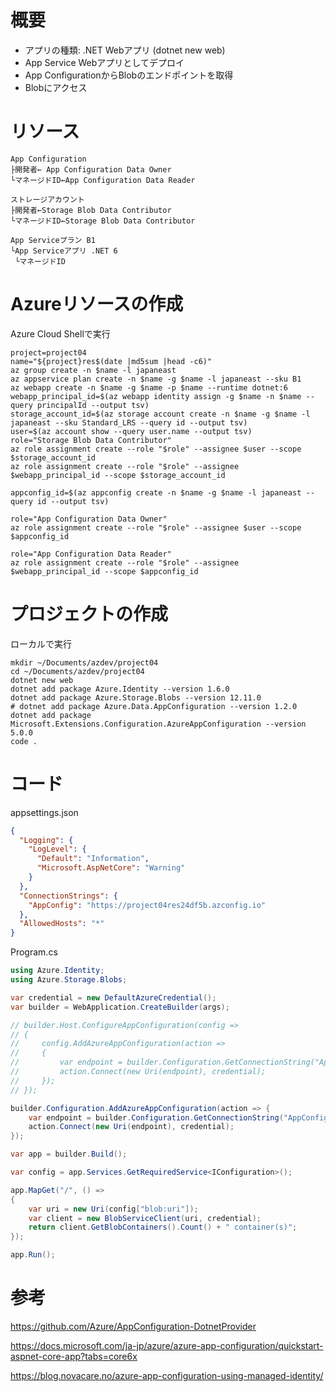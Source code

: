 # 概要

- アプリの種類: .NET Webアプリ (dotnet new web)
- App Service Webアプリとしてデプロイ
- App ConfigurationからBlobのエンドポイントを取得
- Blobにアクセス

# リソース

```
App Configuration
├開発者← App Configuration Data Owner
└マネージドID←App Configuration Data Reader

ストレージアカウント
├開発者←Storage Blob Data Contributor
└マネージドID←Storage Blob Data Contributor

App Serviceプラン B1
└App Serviceアプリ .NET 6
 └マネージドID
```

# Azureリソースの作成

Azure Cloud Shellで実行

```
project=project04
name="${project}res$(date |md5sum |head -c6)"
az group create -n $name -l japaneast
az appservice plan create -n $name -g $name -l japaneast --sku B1
az webapp create -n $name -g $name -p $name --runtime dotnet:6
webapp_principal_id=$(az webapp identity assign -g $name -n $name --query principalId --output tsv)
storage_account_id=$(az storage account create -n $name -g $name -l japaneast --sku Standard_LRS --query id --output tsv)
user=$(az account show --query user.name --output tsv)
role="Storage Blob Data Contributor"
az role assignment create --role "$role" --assignee $user --scope $storage_account_id
az role assignment create --role "$role" --assignee $webapp_principal_id --scope $storage_account_id

appconfig_id=$(az appconfig create -n $name -g $name -l japaneast --query id --output tsv)

role="App Configuration Data Owner"
az role assignment create --role "$role" --assignee $user --scope $appconfig_id

role="App Configuration Data Reader"
az role assignment create --role "$role" --assignee $webapp_principal_id --scope $appconfig_id
```

# プロジェクトの作成

ローカルで実行

```
mkdir ~/Documents/azdev/project04
cd ~/Documents/azdev/project04
dotnet new web
dotnet add package Azure.Identity --version 1.6.0
dotnet add package Azure.Storage.Blobs --version 12.11.0
# dotnet add package Azure.Data.AppConfiguration --version 1.2.0
dotnet add package Microsoft.Extensions.Configuration.AzureAppConfiguration --version 5.0.0
code .
```

# コード

appsettings.json
```json
{
  "Logging": {
    "LogLevel": {
      "Default": "Information",
      "Microsoft.AspNetCore": "Warning"
    }
  },
  "ConnectionStrings": {
    "AppConfig": "https://project04res24df5b.azconfig.io"
  },
  "AllowedHosts": "*"
}

```


Program.cs
```csharp
using Azure.Identity;
using Azure.Storage.Blobs;

var credential = new DefaultAzureCredential();
var builder = WebApplication.CreateBuilder(args);

// builder.Host.ConfigureAppConfiguration(config =>
// {
//     config.AddAzureAppConfiguration(action =>
//     {
//         var endpoint = builder.Configuration.GetConnectionString("AppConfig");
//         action.Connect(new Uri(endpoint), credential);
//     });
// });

builder.Configuration.AddAzureAppConfiguration(action => {
    var endpoint = builder.Configuration.GetConnectionString("AppConfig");
    action.Connect(new Uri(endpoint), credential);
});

var app = builder.Build();

var config = app.Services.GetRequiredService<IConfiguration>();

app.MapGet("/", () =>
{
    var uri = new Uri(config["blob:uri"]);
    var client = new BlobServiceClient(uri, credential);
    return client.GetBlobContainers().Count() + " container(s)";
});

app.Run();
```

# 参考

https://github.com/Azure/AppConfiguration-DotnetProvider

https://docs.microsoft.com/ja-jp/azure/azure-app-configuration/quickstart-aspnet-core-app?tabs=core6x

https://blog.novacare.no/azure-app-configuration-using-managed-identity/


